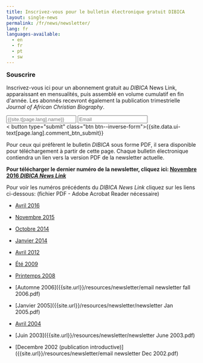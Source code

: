 ```yaml
---
title: Inscrivez-vous pour le bulletin électronique gratuit DIBICA
layout: single-news
permalink: /fr/news/newsletter/
lang: fr
languages-available:                         
  - en
  - fr
  - pt
  - sw
---
```

<div class="side-box" style="display:inline-block;width:100%;">
<form method="POST" action="http://formspree.io/alexraymay@gmail.com">
  <h3 style="margin-top:0px;">Souscrire</h3>
    <p>Inscrivez-vous ici pour un abonnement gratuit au <i>DIBICA</i> News Link, apparaissant en mensualités, puis assemblé en volume cumulatif en fin d'année. Les abonnés recevront également la publication trimestrielle <i>Journal of African Christian Biography</i>.</p>
  <div style="float:left;width:80%;padding-right:1em;">
    <input type="name" name="Name" placeholder="{{site.t[page.lang].name}}">
    <input type="email" name="Email" placeholder="Email">
  </div>
  <div style="float:left;width:20%:">
  < button type="submit" class="btn btn--inverse-form">{{site.data.ui-text[page.lang].comment_btn_submit}}</button>
  </div>
</form>
</div>

Pour ceux qui préfèrent le bulletin _DIBICA_ sous forme PDF, il sera disponible pour téléchargement à partir de cette page. Chaque bulletin électronique contiendra un lien vers la version PDF de la newsletter actuelle.

**Pour télécharger le dernier numéro de la newsletter, cliquez ici: [Novembre 2016 _DIBICA News Link_]({{site.url}}/resources/newsletter/newsletter-nov2016.pdf)**

Pour voir les numéros précédents du _DIBICA News Link_ cliquez sur les liens ci-dessous: (fichier PDF - Adobe Acrobat Reader nécessaire)

*   [Avril 2016]({{site.url}}/resources/newsletter/newsletter-April2016rev.pdf)  

*   [Novembre 2015]({{site.url}}/resources/newsletter/newsletter-Nov2015.pdf)  

*   [Octobre 2014]({{site.url}}/resources/newsletter/Newsletter-Oct2014.pdf)  

*   [Janvier 2014]({{site.url}}/resources/newsletter/Newsletter-Jan2014.pdf)  

*   [Avril 2012]({{site.url}}/resources/newsletter/newsletter-April12.pdf)  

*   [Été 2009]({{site.url}}/resources/newsletter/email-newsletterSUMMER-2009.pdf)  

*   [Printemps 2008]({{site.url}}/resources/newsletter/Newsletter-Spring2008.pdf)  

*   [Automne 2006]({{site.url}}/resources/newsletter/email newsletter fall 2006.pdf)  

*   [Janvier 2005]({{site.url}}/resources/newsletter/newsletter Jan 2005.pdf)  

*   [Avril 2004]({{site.url}}/resources/newsletter/newsletterApril2004.pdf)  

*   [Juin 2003]({{site.url}}/resources/newsletter/newsletter June 2003.pdf)  

*   [Decembre 2002 (publication introductive)]({{site.url}}/resources/newsletter/email newsletter Dec 2002.pdf)  
